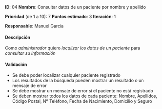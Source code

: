 **ID**: 04
**Nombre**: Consultar datos de un paciente por nombre y apellido

**Prioridad** (de 1 a 10): 7
**Puntos estimado**: 3
**Iteración**: 1

**Responsable**: Manuel García

#### Descripción

Como *administrador* quiero *localizar los datos de un paciente* para *consultar su información*

#### Validación

* Se debe poder localizar cualquier paciente registrado
* Los resultados de la búsqueda pueden mostrar un resultado o un mensaje de error
* Se debe mostrar un mensaje de error si el paciente no está registrado
* Se deben mostrar todos los datos de cada paciente: Nombre, Apellidos, Código Postal, Nº Teléfono, Fecha de Nacimiento, Domicilio y Seguro
